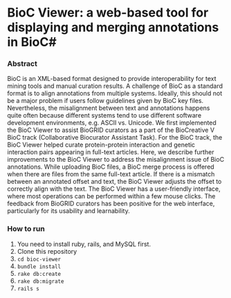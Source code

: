 # BioC Viewer: a web-based tool for displaying and merging annotations in BioC#

### Abstract ###
BioC is an XML-based format designed to provide interoperability for text mining tools and manual curation results. A challenge of BioC as a standard format is to align annotations from multiple systems. Ideally, this should not be a major problem if users follow guidelines given by BioC key files. Nevertheless, the misalignment between text and annotations happens quite often because different systems tend to use different software development environments, e.g. ASCII vs. Unicode. We first implemented the BioC Viewer to assist BioGRID curators as a part of the BioCreative V BioC track (Collaborative Biocurator Assistant Task). For the BioC track, the BioC Viewer helped curate protein-protein interaction and genetic interaction pairs appearing in full-text articles. Here, we describe further improvements to the BioC Viewer to address the misalignment issue of BioC annotations. While uploading BioC files, a BioC merge process is offered when there are files from the same full-text article. If there is a mismatch between an annotated offset and text, the BioC Viewer adjusts the offset to correctly align with the text. The BioC Viewer has a user-friendly interface, where most operations can be performed within a few mouse clicks. The feedback from BioGRID curators has been positive for the web interface, particularly for its usability and learnability.

### How to run ###

1. You need to install ruby, rails, and MySQL first.
2. Clone this repository
2. ```cd bioc-viewer```
3. ```bundle install```
4. ```rake db:create```
5. ```rake db:migrate```
6. ```rails s```
